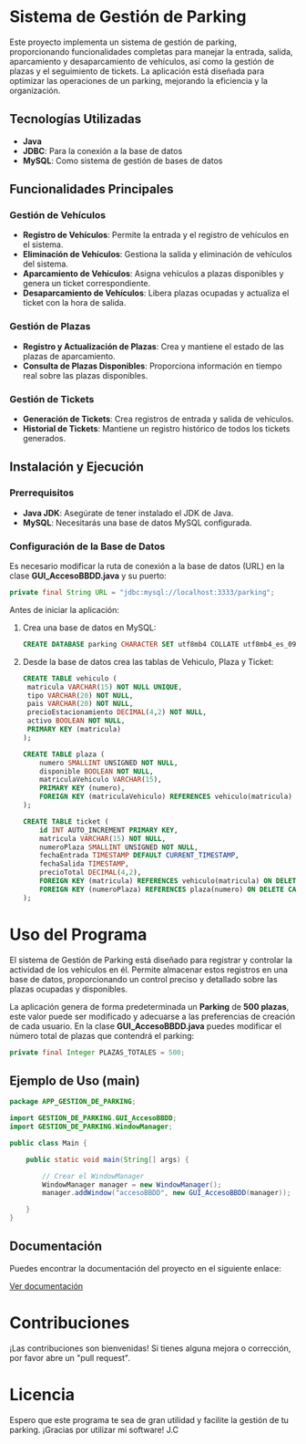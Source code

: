 # Sistema de Gestión de Parking

Este proyecto implementa un sistema de gestión de parking, proporcionando funcionalidades completas para manejar la entrada, salida, aparcamiento y desaparcamiento de vehículos, así como la gestión de plazas y el seguimiento de tickets. La aplicación está diseñada para optimizar las operaciones de un parking, mejorando la eficiencia y la organización.

## Tecnologías Utilizadas

- **Java**
- **JDBC**: Para la conexión a la base de datos
- **MySQL**: Como sistema de gestión de bases de datos

## Funcionalidades Principales

### Gestión de Vehículos

- **Registro de Vehículos**: Permite la entrada y el registro de vehículos en el sistema.
- **Eliminación de Vehículos**: Gestiona la salida y eliminación de vehículos del sistema.
- **Aparcamiento de Vehículos**: Asigna vehículos a plazas disponibles y genera un ticket correspondiente.
- **Desaparcamiento de Vehículos**: Libera plazas ocupadas y actualiza el ticket con la hora de salida.

### Gestión de Plazas

- **Registro y Actualización de Plazas**: Crea y mantiene el estado de las plazas de aparcamiento.
- **Consulta de Plazas Disponibles**: Proporciona información en tiempo real sobre las plazas disponibles.

### Gestión de Tickets

- **Generación de Tickets**: Crea registros de entrada y salida de vehículos.
- **Historial de Tickets**: Mantiene un registro histórico de todos los tickets generados.

## Instalación y Ejecución

### Prerrequisitos

- **Java JDK**: Asegúrate de tener instalado el JDK de Java.
- **MySQL**: Necesitarás una base de datos MySQL configurada.

### Configuración de la Base de Datos

Es necesario modificar la ruta de conexión a la base de datos (URL) en la clase <b>GUI_AccesoBBDD.java</b> y su puerto:

```java
private final String URL = "jdbc:mysql://localhost:3333/parking";
```

Antes de iniciar la aplicación:

1. Crea una base de datos en MySQL:
   ```sql
   CREATE DATABASE parking CHARACTER SET utf8mb4 COLLATE utf8mb4_es_0900_as_cs;
2. Desde la base de datos crea las tablas de Vehiculo, Plaza y Ticket:
   ```sql
   CREATE TABLE vehiculo (
    matricula VARCHAR(15) NOT NULL UNIQUE,
    tipo VARCHAR(20) NOT NULL,
    pais VARCHAR(20) NOT NULL,
    precioEstacionamiento DECIMAL(4,2) NOT NULL,
    activo BOOLEAN NOT NULL,
    PRIMARY KEY (matricula)
   );

   CREATE TABLE plaza (
       numero SMALLINT UNSIGNED NOT NULL,
       disponible BOOLEAN NOT NULL,
       matriculaVehiculo VARCHAR(15),
       PRIMARY KEY (numero),
       FOREIGN KEY (matriculaVehiculo) REFERENCES vehiculo(matricula) ON UPDATE CASCADE
   );

   CREATE TABLE ticket (
       id INT AUTO_INCREMENT PRIMARY KEY,
       matricula VARCHAR(15) NOT NULL,
       numeroPlaza SMALLINT UNSIGNED NOT NULL,
       fechaEntrada TIMESTAMP DEFAULT CURRENT_TIMESTAMP,
       fechaSalida TIMESTAMP,
       precioTotal DECIMAL(4,2),
       FOREIGN KEY (matricula) REFERENCES vehiculo(matricula) ON DELETE CASCADE,
       FOREIGN KEY (numeroPlaza) REFERENCES plaza(numero) ON DELETE CASCADE
   );

# Uso del Programa
El sistema de Gestión de Parking está diseñado para registrar y controlar la actividad de los vehículos en él. Permite almacenar estos registros en una base de datos, proporcionando un control preciso y detallado sobre las plazas ocupadas y disponibles.
<p>La aplicación genera de forma predeterminada un <b>Parking</b> de <b>500 plazas</b>, este valor puede ser modificado y adecuarse a las preferencias de creación de cada usuario. En la clase <b>GUI_AccesoBBDD.java</b> puedes modificar el número total de plazas que contendrá el parking:</p> 

```java
private final Integer PLAZAS_TOTALES = 500;
```

## Ejemplo de Uso (main)

```java
package APP_GESTION_DE_PARKING;

import GESTION_DE_PARKING.GUI_AccesoBBDD;
import GESTION_DE_PARKING.WindowManager;

public class Main {

    public static void main(String[] args) {

        // Crear el WindowManager
        WindowManager manager = new WindowManager();
        manager.addWindow("accesoBBDD", new GUI_AccesoBBDD(manager));

    }
}
``````

## Documentación

Puedes encontrar la documentación del proyecto en el siguiente enlace:

[Ver documentación](src/GESTION_DE_PARKING/index.html)

# Contribuciones
¡Las contribuciones son bienvenidas! Si tienes alguna mejora o corrección, por favor abre un "pull request".

# Licencia
Espero que este programa te sea de gran utilidad y facilite la gestión de tu parking. ¡Gracias por utilizar mi software! 
J.C
